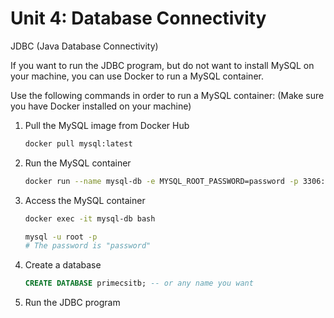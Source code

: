 # Unit 4: Database Connectivity

JDBC (Java Database Connectivity)

If you want to run the JDBC program, but do not want to install MySQL on your machine, you can use Docker to run a MySQL
container.

Use the following commands in order to run a MySQL container: (Make sure you have Docker installed on your machine)

1. Pull the MySQL image from Docker Hub

   ```bash
   docker pull mysql:latest
   ```

2. Run the MySQL container

   ```bash
   docker run --name mysql-db -e MYSQL_ROOT_PASSWORD=password -p 3306:3306 -d mysql:latest
   ```

3. Access the MySQL container

   ```bash
   docker exec -it mysql-db bash
   ```

   ```bash
   mysql -u root -p
   # The password is "password"
   ```

4. Create a database

   ```sql
   CREATE DATABASE primecsitb; -- or any name you want
   ```

5. Run the JDBC program
